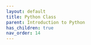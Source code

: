 ```yaml
---
layout: default
title: Python Class
parent: Introduction to Python
has_children: true
nav_order: 14
---
```


